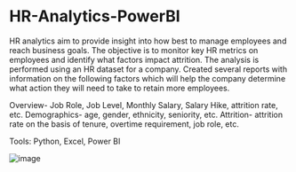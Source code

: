 # HR-Analytics-PowerBI

HR analytics aim to provide insight into how best to manage employees and reach business goals. The objective is to monitor key HR metrics on employees and identify what factors impact attrition. The analysis is performed using an HR dataset for a company.
Created several reports with information on the following factors which will help the company determine what action they will need to take to retain more employees.

Overview- Job Role, Job Level, Monthly Salary, Salary Hike, attrition rate, etc.
Demographics- age, gender, ethnicity, seniority, etc.
Attrition- attrition rate on the basis of tenure, overtime requirement, job role, etc.

Tools: Python, Excel, Power BI

![image](https://github.com/NandishBhagat/HR-Analytics-PowerBI/assets/89943704/c1babfe3-d1ae-491c-8547-e7c2fe28bb5a)
